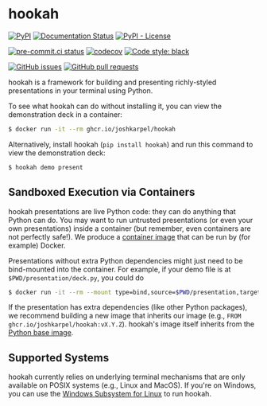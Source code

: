# hookah

[![PyPI](https://img.shields.io/pypi/v/hookah)](https://pypi.org/project/hookah/)
[![Documentation Status](https://readthedocs.org/projects/hookah/badge/?version=latest)](https://hookah.readthedocs.io/en/latest/?badge=latest)
[![PyPI - License](https://img.shields.io/pypi/l/hookah)](https://pypi.org/project/hookah/)

[![pre-commit.ci status](https://results.pre-commit.ci/badge/github/JoshKarpel/hookah/main.svg)](https://results.pre-commit.ci/latest/github/JoshKarpel/hookah/main)
[![codecov](https://codecov.io/gh/JoshKarpel/hookah/branch/main/graph/badge.svg?token=2sjP4V0AfY)](https://codecov.io/gh/JoshKarpel/hookah)
[![Code style: black](https://img.shields.io/badge/code%20style-black-000000.svg)](https://github.com/psf/black)

[![GitHub issues](https://img.shields.io/github/issues/JoshKarpel/hookah)](https://github.com/JoshKarpel/hookah/issues)
[![GitHub pull requests](https://img.shields.io/github/issues-pr/JoshKarpel/hookah)](https://github.com/JoshKarpel/hookah/pulls)

hookah is a framework for building and presenting richly-styled presentations in your terminal using Python.

To see what hookah can do without installing it, you can view the demonstration deck in a container:
```bash
$ docker run -it --rm ghcr.io/joshkarpel/hookah
```
Alternatively, install hookah (`pip install hookah`) and run this command to view the demonstration deck:
```bash
$ hookah demo present
```

## Sandboxed Execution via Containers

hookah presentations are live Python code: they can do anything that Python can do.
You may want to run untrusted presentations (or even your own presentations) inside a container (but remember, even containers are not perfectly safe!).
We produce a [container image](https://github.com/users/JoshKarpel/packages/container/package/hookah)
that can be run by (for example) Docker.

Presentations without extra Python dependencies might just need to be bind-mounted into the container.
For example, if your demo file is at `$PWD/presentation/deck.py`, you could do
```bash
$ docker run -it --rm --mount type=bind,source=$PWD/presentation,target=/presentation ghcr.io/joshkarpel/hookah hookah present /presentation/deck.py
```

If the presentation has extra dependencies (like other Python packages),
we recommend building a new image that inherits our image (e.g., `FROM ghcr.io/joshkarpel/hookah:vX.Y.Z`).
hookah's image itself inherits from the [Python base image](https://hub.docker.com/_/python).

## Supported Systems

hookah currently relies on underlying terminal mechanisms that are only available on POSIX systems (e.g., Linux and MacOS).
If you're on Windows, you can use the [Windows Subsystem for Linux](https://docs.microsoft.com/en-us/windows/wsl/) to run hookah.
